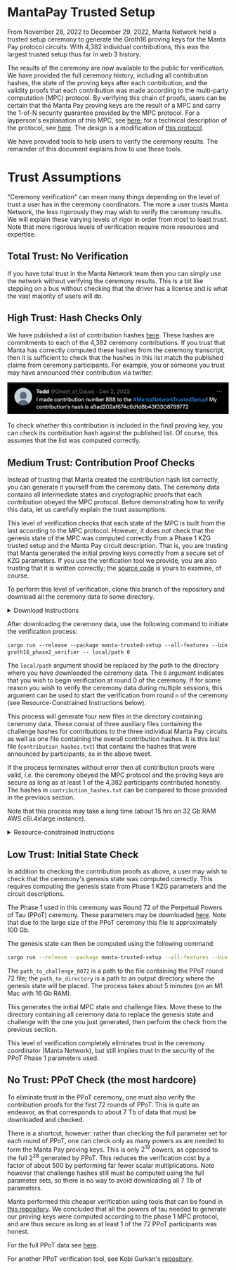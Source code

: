 # MantaPay Trusted Setup

From November 28, 2022 to December 29, 2022, Manta Network held a trusted setup ceremony to generate the Groth16 proving keys for the Manta Pay protocol circuits. With 4,382 individual contributions, this was the largest trusted setup thus far in web 3 history. 

The results of the ceremony are now available to the public for verification. We have provided the full ceremony history, including all contribution hashes, the state of the proving keys after each contribution, and the validity proofs that each contribution was made according to the multi-party computation (MPC) protocol. By verifying this chain of proofs, users can be certain that the Manta Pay proving keys are the result of a MPC and carry the 1-of-N security guarantee provided by the MPC protocol. For a layperson's explanation of this MPC, see [here](https://docs.manta.network/docs/concepts/TrustedSetup); for a technical description of the protocol, see [here](https://github.com/Manta-Network/spec/blob/feat/trusted-setup/trusted-setup/spec.pdf). The design is a modification of [this protocol](https://eprint.iacr.org/2017/1050).

We have provided tools to help users to verify the ceremony results. The remainder of this document explains how to use these tools.

# Trust Assumptions

"Ceremony verification" can mean many things depending on the level of trust a user has in the ceremony coordinators. The more a user trusts Manta Network, the less rigorously they may wish to verify the ceremony results. We will explain these varying levels of rigor in order from most to least trust. Note that more rigorous levels of verification require more resources and expertise.

## Total Trust: No Verification

If you have total trust in the Manta Network team then you can simply use the network without verifying the ceremony results. This is a bit like stepping on a bus without checking that the driver has a license and is what the vast majority of users will do.

## High Trust: Hash Checks Only

We have published a list of contribution hashes [here](https://github.com/Manta-Network/manta-rs/blob/main/manta-parameters/data/pay/trusted-setup/contribution_hashes.txt). These hashes are commitments to each of the 4,382 ceremony contributions. If you trust that Manta has correctly computed these hashes from the ceremony transcript, then it is sufficient to check that the hashes in this list match the published claims from ceremony participants. For example, you or someone you trust may have announced their contribution via twitter:

![tweet](./docs/contribution_hash_announcement.png)

To check whether this contribution is included in the final proving key, you can check its contribution hash against the published list. Of course, this assumes that the list was computed correctly.

## Medium Trust: Contribution Proof Checks

Instead of trusting that Manta created the contribution hash list correctly, you can generate it yourself from the ceremony data. The ceremony data contains all intermediate states and cryptographic proofs that each contribution obeyed the MPC protocol. Before demonstrating how to verify this data, let us carefully explain the trust assumptions:

This level of verification checks that each state of the MPC is built from the last according to the MPC protocol. However, it does *not* check that the genesis state of the MPC was computed correctly from a Phase 1 KZG trusted setup and the Manta Pay circuit description. That is, you are trusting that Manta generated the initial proving keys correctly from a secure set of KZG parameters. If you use the verification tool we provide, you are also trusting that it is written correctly; the [source code](https://github.com/Manta-Network/manta-rs/blob/main/manta-trusted-setup/src/bin/groth16_phase2_verifier.rs) is yours to examine, of course.

To perform this level of verification, clone this branch of the repository and download all the ceremony data to some directory. 
<details>
<summary>Download Instructions</summary>

The ceremony data is currently hosted on an AWS s3 bucket and can be downloaded using the AWS CLI. See [here](https://docs.aws.amazon.com/cli/latest/userguide/getting-started-install.html) for instructions on downloading the AWS CLI. The command
```
aws s3 sync s3://trusted-setup-data-backup /local/path
```
Will download all the ceremony data to the directory specified by `/local/path`. Note that this is a little under 140 Gb of data. 
</details>

After downloading the ceremony data, use the following command to initiate the verification process:
```
cargo run --release --package manta-trusted-setup --all-features --bin groth16_phase2_verifier -- local/path 0
```
The `local/path` argument should be replaced by the path to the directory where you have downloaded the ceremony data. The `0` argument indicates that you wish to begin verification at round 0 of the ceremony. If for some reason you wish to verify the ceremony data during multiple sessions, this argument can be used to start the verification from round `n` of the ceremony (see Resource-Constrained Instructions below).

This process will generate four new files in the directory containing ceremony data. These consist of three auxiliary files containing the challenge hashes for contributions to the three individual Manta Pay circuits as well as one file containing the overall contribution hashes. It is this last file (`contribution_hashes.txt`) that contains the hashes that were announced by participants, as in the above tweet.

If the process terminates without error then all contribution proofs were valid, *i.e.* the ceremony obeyed the MPC protocol and the proving keys are secure as long as at least 1 of the 4,382 participants contributed honestly. The hashes in `contribution_hashes.txt` can be compared to those provided in the previous section.

Note that this process may take a long time (about 15 hrs on 32 Gb RAM AWS c6i.4xlarge instance).

<details>
<summary>Resource-constrained Instructions</summary>

If you do not have disk space for all 140 Gb of ceremony data then it is possible to verify a subset of the ceremony rounds. See the AWS CLI [instructions](https://docs.aws.amazon.com/cli/latest/userguide/cli-chap-using.html) to download the `state`, `proof`, and `challenge` files for those rounds that you wish to verify and use the starting round argument of the verification command to start verification from the desired round. The verifier will process as many rounds as it can find in the directory, starting from the specified round. It will create an output file containing the contribution hashes for the rounds it verified.

In this way one can verify the entire ceremony in batches of a manageable size. Each round of the ceremony is about 32 Mb of data.

Note that the verification tool will not automatically manage these files for multiple verification sessions. That is, it will overwrite existing contribution hash files. You are responsible for managing these files.
</details>

## Low Trust: Initial State Check

In addition to checking the contribution proofs as above, a user may wish to check that the ceremony's genesis state was computed correctly. This requires computing the genesis state from Phase 1 KZG parameters and the circuit descriptions. 

The Phase 1 used in this ceremony was Round 72 of the Perpetual Powers of Tau (PPoT) ceremony. These parameters may be downloaded [here](https://ppot.blob.core.windows.net/public/challenge_0072). Note that due to the large size of the PPoT ceremony this file is approximately 100 Gb.

The genesis state can then be computed using the following command:
```sh
cargo run --release --package manta-trusted-setup --all-features --bin groth16_phase2_prepare path_to_challenge_0072 path_to_directory
```
The `path_to_challenge_0072` is a path to the file containing the PPoT round 72 file; the `path_to_directory` is a path to an output directory where the genesis state will be placed. The process takes about 5 minutes (on an M1 Mac with 16 Gb RAM).

This generates the initial MPC state and challenge files. Move these to the directory containing all ceremony data to replace the genesis state and challenge with the one you just generated, then perform the check from the previous section.

This level of verification completely eliminates trust in the ceremony coordinator (Manta Network), but still implies trust in the security of the PPoT Phase 1 parameters used.

## No Trust: PPoT Check (the most hardcore)

To eliminate trust in the PPoT ceremony, one must also verify the contribution proofs for the first 72 rounds of PPoT. This is quite an endeavor, as that corresponds to about 7 Tb of data that must be downloaded and checked.

There is a shortcut, however: rather than checking the full parameter set for each round of PPoT, one can check only as many powers as are needed to form the Manta Pay proving keys. This is only $2^{19}$ powers, as opposed to the full $2^{28}$ generated by PPoT. This reduces the verification cost by a factor of about 500 by performing far fewer scalar multiplications. Note however that challenge hashes still must be computed using the full parameter sets, so there is no way to avoid downloading all 7 Tb of parameters.

Manta performed this cheaper verification using tools that can be found in [this repository](https://github.com/Manta-Network/ppot-verifier). We concluded that all the powers of tau needed to generate our proving keys were computed according to the phase 1 MPC protocol, and are thus secure as long as at least 1 of the 72 PPoT participants was honest.

For the full PPoT data see [here](https://github.com/weijiekoh/perpetualpowersoftau).

For another PPoT verification tool, see Kobi Gurkan's [repository](https://github.com/kobigurk/phase2-bn254/tree/powers_28).